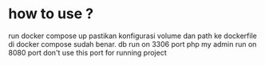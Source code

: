 <H1>
  how to use ?
</H1>
run docker compose up
pastikan konfigurasi volume dan path ke dockerfile di docker compose sudah benar.
db run on 3306 port
php my admin run on 8080 port
<alert>don't use this port for running project</alert>
